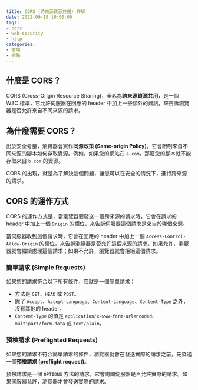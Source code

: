 ```yaml
---
title: CORS (跨來源資源共用) 詳解
date: 2022-09-18 10:00:00
tags:
- cors
- web-security
- http
categories:
- 前端
- 網路
---
```


## 什麼是 CORS？

CORS (Cross-Origin Resource Sharing)，全名為**跨來源資源共用**，是一個 W3C 標準，它允許伺服器在回應的 header 中加上一些額外的資訊，來告訴瀏覽器是否允許來自不同來源的請求。

## 為什麼需要 CORS？

出於安全考量，瀏覽器會實作**同源政策 (Same-origin Policy)**，它會限制來自不同來源的腳本如何存取資源。例如，如果您的網站在 `a.com`，那麼您的腳本就不能存取來自 `b.com` 的資源。

CORS 的出現，就是為了解決這個問題，讓您可以在安全的情況下，進行跨來源的請求。

## CORS 的運作方式

CORS 的運作方式是，當瀏覽器要發送一個跨來源的請求時，它會在請求的 header 中加上一個 `Origin` 的欄位，來告訴伺服器這個請求是來自於哪個來源。

當伺服器收到這個請求時，它會在回應的 header 中加上一個 `Access-Control-Allow-Origin` 的欄位，來告訴瀏覽器是否允許這個來源的請求。如果允許，瀏覽器就會繼續處理這個請求；如果不允許，瀏覽器就會拒絕這個請求。

### 簡單請求 (Simple Requests)

如果您的請求符合以下所有條件，它就是一個簡單請求：

-   方法是 `GET`、`HEAD` 或 `POST`。
-   除了 `Accept`、`Accept-Language`、`Content-Language`、`Content-Type` 之外，沒有其他的 header。
-   `Content-Type` 的值是 `application/x-www-form-urlencoded`、`multipart/form-data` 或 `text/plain`。

### 預檢請求 (Preflighted Requests)

如果您的請求不符合簡單請求的條件，瀏覽器就會在發送實際的請求之前，先發送一個**預檢請求 (preflight request)**。

預檢請求是一個 `OPTIONS` 方法的請求，它會詢問伺服器是否允許實際的請求。如果伺服器允許，瀏覽器才會發送實際的請求。
